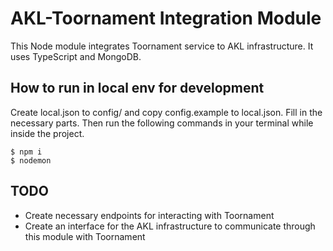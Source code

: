 # AKL-Toornament Integration Module
This Node module integrates Toornament service to AKL infrastructure. It uses TypeScript and MongoDB.

## How to run in local env for development
 Create local.json to config/ and copy config.example to local.json. Fill in the necessary parts. Then run the following commands in your terminal while inside the project.

```Shell
$ npm i
$ nodemon
```

## TODO
- Create necessary endpoints for interacting with Toornament
- Create an interface for the AKL infrastructure to communicate through this module with Toornament